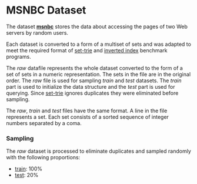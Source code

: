 # MSNBC Dataset

The dataset [**msnbc**]() stores the data about accessing the pages of two Web servers by random users.

Each dataset is converted to a form of a multiset of sets and was adapted to meet the required format of [set-trie](https://bitbucket.org/isavnik/settrie/) and [inverted index](https://github.com/nick-ak96/InvertedIndex) benchmark programs.

The *raw* datafile represents the whole dataset converted to the form of a set of sets in a numeric representation. The sets in the file are in the original order. The *raw* file is used for sampling *train* and *test* datasets. The *train* part is used to initialize the data structure and the *test* part is used for querying. Since [set-trie](https://bitbucket.org/isavnik/settrie/) ignores duplicates they were eliminated before sampling.

The *raw*, *train* and *test* files have the same format.
A line in the file represents a set. Each set consists of a sorted sequence of integer numbers separated by a coma.

### Sampling

The *raw* dataset is processed to eliminate duplicates and sampled randomly with the following proportions:

- [train](https://github.com/mkrnc/set-trie-datasets/blob/main/experiment5/msnbc.data.train): 100%
- [test](https://github.com/mkrnc/set-trie-datasets/blob/main/experiment5/msnbc.data.test): 20%
